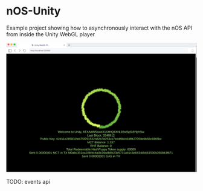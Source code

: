 # nOS-Unity
Example project showing how to asynchronously interact with the nOS API from inside the Unity WebGL player

![Screenshot](https://raw.githubusercontent.com/Splyse/nOS-Unity/master/screenshot.png?)

TODO: events api
